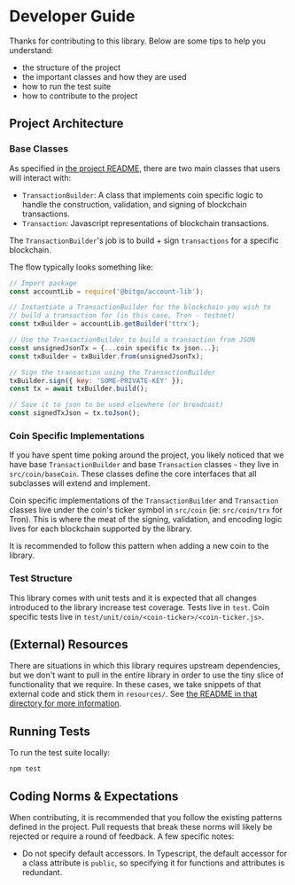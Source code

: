 # Developer Guide
Thanks for contributing to this library. Below are some tips to help you understand:
* the structure of the project
* the important classes and how they are used
* how to run the test suite
* how to contribute to the project

## Project Architecture


### Base Classes
As specified in [the project README](README.md), there are two main classes that users will interact with:

* `TransactionBuilder`: A class that implements coin specific logic to handle the construction, validation, and signing of blockchain transactions.
* `Transaction`: Javascript representations of blockchain transactions.

The `TransactionBuilder`'s job is to build + sign `transactions` for a specific blockchain.

The flow typically looks something like:

```javascript
// Import package
const accountLib = require('@bitgo/account-lib');

// Instantiate a TransactionBuilder for the blockchain you wish to
// build a transaction for (in this case, Tron - testnet)
const txBuilder = accountLib.getBuilder('ttrx');

// Use the TransactionBuilder to build a transaction from JSON
const unsignedJsonTx = {...coin specific tx json...};
const txBuilder = txBuilder.from(unsignedJsonTx);

// Sign the transaction using the TransactionBuilder
txBuilder.sign({ key: 'SOME-PRIVATE-KEY' });
const tx = await txBuilder.build();

// Save it to json to be used elsewhere (or broadcast)
const signedTxJson = tx.toJson();
```

### Coin Specific Implementations
If you have spent time poking around the project, you likely noticed that we have base `TransactionBuilder` and base `Transaction` classes - they live in `src/coin/baseCoin`. These classes define the core interfaces that all subclasses will extend and implement.

Coin specific implementations of the `TransactionBuilder` and `Transaction` classes live under the coin's ticker symbol in `src/coin` (ie: `src/coin/trx` for Tron). This is where the meat of the signing, validation, and encoding logic lives for each blockchain supported by the library.

It is recommended to follow this pattern when adding a new coin to the library.

### Test Structure
This library comes with unit tests and it is expected that all changes introduced to the library increase test coverage. Tests live in `test`. Coin specific tests live in `test/unit/coin/<coin-ticker>/<coin-ticker.js>`.


## (External) Resources
There are situations in which this library requires upstream dependencies, but we don't want to pull in the entire library in order to use the tiny slice of functionality that we require. In these cases, we take snippets of that external code and stick them in `resources/`. See [the README in that directory for more information](resources/README.md).

## Running Tests
To run the test suite locally:

```
npm test
```

## Coding Norms & Expectations
When contributing, it is recommended that you follow the existing patterns defined in the project. Pull requests that break these norms will likely be rejected or require a round of feedback. A few specific notes:

- Do not specify default accessors. In Typescript, the default accessor for a class attribute is
`public`, so specifying it for functions and attributes is redundant.
